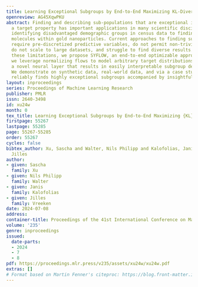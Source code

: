 ```yaml
---
title: Learning Exceptional Subgroups by End-to-End Maximizing KL-Divergence
openreview: AG45XqwPKU
abstract: Finding and describing sub-populations that are exceptional in terms of
  a target property has important applications in many scientific disciplines, from
  identifying disadvantaged demographic groups in census data to finding conductive
  molecules within gold nanoparticles. Current approaches to finding such subgroups
  require pre-discretized predictive variables, do not permit non-trivial target distributions,
  do not scale to large datasets, and struggle to find diverse results. To address
  these limitations, we propose SYFLOW, an end-to-end optimizable approach in which
  we leverage normalizing flows to model arbitrary target distributions and introduce
  a novel neural layer that results in easily interpretable subgroup descriptions.
  We demonstrate on synthetic data, real-world data, and via a case study, that SYFLOW
  reliably finds highly exceptional subgroups accompanied by insightful descriptions.
layout: inproceedings
series: Proceedings of Machine Learning Research
publisher: PMLR
issn: 2640-3498
id: xu24w
month: 0
tex_title: Learning Exceptional Subgroups by End-to-End Maximizing {KL}-Divergence
firstpage: 55267
lastpage: 55285
page: 55267-55285
order: 55267
cycles: false
bibtex_author: Xu, Sascha and Walter, Nils Philipp and Kalofolias, Janis and Vreeken,
  Jilles
author:
- given: Sascha
  family: Xu
- given: Nils Philipp
  family: Walter
- given: Janis
  family: Kalofolias
- given: Jilles
  family: Vreeken
date: 2024-07-08
address:
container-title: Proceedings of the 41st International Conference on Machine Learning
volume: '235'
genre: inproceedings
issued:
  date-parts:
  - 2024
  - 7
  - 8
pdf: https://proceedings.mlr.press/v235/assets/xu24w/xu24w.pdf
extras: []
# Format based on Martin Fenner's citeproc: https://blog.front-matter.io/posts/citeproc-yaml-for-bibliographies/
---
```

